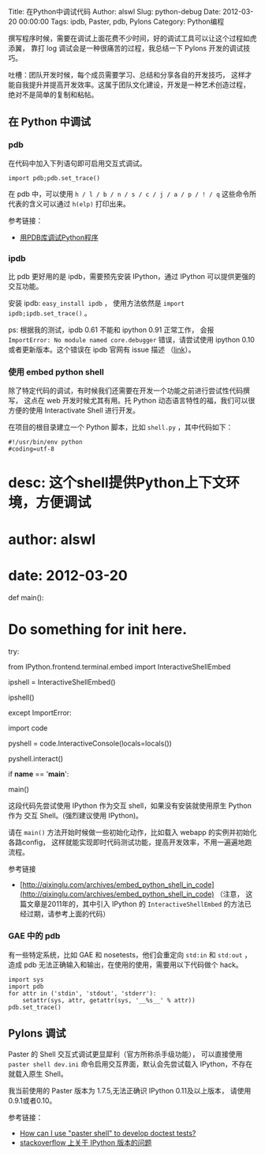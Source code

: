 Title: 在Python中调试代码
Author: alswl
Slug: python-debug
Date: 2012-03-20 00:00:00
Tags: ipdb, Paster, pdb, Pylons
Category: Python编程

撰写程序时候，需要在调试上面花费不少时间，好的调试工具可以让这个过程如虎添翼， 靠打 log 调试会是一种很痛苦的过程，我总结一下 Pylons
开发的调试技巧。

吐槽：团队开发时候，每个成员需要学习、总结和分享各自的开发技巧， 这样才能自我提升并提高开发效率。这属于团队文化建设，开发是一种艺术创造过程，
绝对不是简单的复制和粘帖。

## 在 Python 中调试

### pdb

在代码中加入下列语句即可启用交互式调试。

    
    import pdb;pdb.set_trace()

在 pdb 中，可以使用 `h / l / b / n / s / c / j / a / p / ! / q` 这些命令所代表的含义可以通过
`h(elp)` 打印出来。

参考链接：

  * [用PDB库调试Python程序](http://magustest.com/blog/python/use-pdb-debug-python/comment-page-1)

### ipdb

比 pdb 更好用的是 ipdb，需要预先安装 IPython，通过 IPython 可以提供更强的交互功能。

安装 ipdb: `easy_install ipdb` ， 使用方法依然是 `import ipdb;ipdb.set_trace()` 。

ps: 根据我的测试，ipdb 0.61 不能和 ipython 0.91 正常工作， 会报 `ImportError: No module named
core.debugger` 错误，请尝试使用 ipython 0.10 或者更新版本。这个错误在 ipdb 官网有 issue 描述
（[link](https://github.com/gotcha/ipdb/issues/9)）。

### 使用 embed python shell

除了特定代码的调试，有时候我们还需要在开发一个功能之前进行尝试性代码撰写， 这点在 web 开发时候尤其有用。托 Python
动态语言特性的福，我们可以很方便的使用 Interactivate Shell 进行开发。

在项目的根目录建立一个 Python 脚本，比如 `shell.py` ，其中代码如下：

    
    #!/usr/bin/env python
    #coding=utf-8

# desc: 这个shell提供Python上下文环境，方便调试

# author: alswl

# date: 2012-03-20

def main():

# Do something for init here.

try:

from IPython.frontend.terminal.embed import InteractiveShellEmbed

ipshell = InteractiveShellEmbed()

ipshell()

except ImportError:

import code

pyshell = code.InteractiveConsole(locals=locals())

pyshell.interact()

if __name__ == '__main__':

main()

这段代码先尝试使用 IPython 作为交互 shell，如果没有安装就使用原生 Python 作为 交互 Shell。(强烈建议使用 IPython)。

请在 `main()` 方法开始时候做一些初始化动作，比如载入 webapp 的实例并初始化各路config，
这样就能实现即时代码测试功能，提高开发效率，不用一遍遍地跑流程。

参考链接

  * [http://qixinglu.com/archives/embed_python_shell_in_code](http://qixinglu.com/archives/embed_python_shell_in_code) （注意， 这篇文章是2011年的，其中引入 IPython 的 `InteractiveShellEmbed` 的方法已经过期，请参考上面的代码）

### GAE 中的 pdb

有一些特定系统，比如 GAE 和 nosetests，他们会重定向 `std:in` 和 `std:out` ， 造成 pdb
无法正确输入和输出，在使用的使用，需要用以下代码做个 hack。

    
    import sys
    import pdb
    for attr in ('stdin', 'stdout', 'stderr'):
        setattr(sys, attr, getattr(sys, '__%s__' % attr))
    pdb.set_trace()

## Pylons 调试

Paster 的 Shell 交互式调试更显犀利（官方所称杀手级功能）， 可以直接使用 `paster shell dev.ini`
命令启用交互界面，默认会先尝试载入 IPython，不存在就载入原生 Shell。

我当前使用的 Paster 版本为 1.7.5,无法正确识 IPython 0.11及以上版本， 请使用0.9.1或者0.10。

参考链接：

  * [How can I use "paster shell" to develop doctest tests?](http://wiki.pylonshq.com/pages/viewpage.action?pageId=9011323)
  * [stackoverflow 上关于 IPython 版本的问题](http://stackoverflow.com/questions/7389388/pylons-paster-shell-does-not-run-in-ipython)

